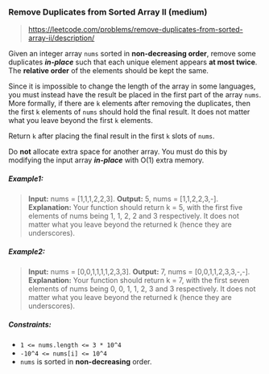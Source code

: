 ### Remove Duplicates from Sorted Array II (medium)

> https://leetcode.com/problems/remove-duplicates-from-sorted-array-ii/description/

Given an integer array `nums` sorted in **non-decreasing order**, remove some duplicates **_in-place_** such that each unique element appears **at most twice**. The **relative order** of the elements should be kept the same.

Since it is impossible to change the length of the array in some languages, you must instead have the result be placed in the first part of the array `nums`. More formally, if there are `k` elements after removing the duplicates, then the first `k` elements of `nums` should hold the final result. It does not matter what you leave beyond the first `k` elements.

Return `k` after placing the final result in the first `k` slots of `nums`.

Do **not** allocate extra space for another array. You must do this by modifying the input array **_in-place_** with O(1) extra memory.

##### Example1:

> **Input:** nums = [1,1,1,2,2,3].
> **Output:** 5, nums = [1,1,2,2,3,-].
> **Explanation:** Your function should return k = 5, with the first five elements of nums being 1, 1, 2, 2 and 3 respectively.
> It does not matter what you leave beyond the returned k (hence they are underscores).

##### Example2:

> **Input:** nums = [0,0,1,1,1,1,2,3,3].
> **Output:** 7, nums = [0,0,1,1,2,3,3,-,-].
> **Explanation:** Your function should return k = 7, with the first seven elements of nums being 0, 0, 1, 1, 2, 3 and 3 respectively.
> It does not matter what you leave beyond the returned k (hence they are underscores).

##### Constraints:

- `1 <= nums.length <= 3 * 10^4`
- `-10^4 <= nums[i] <= 10^4`
- `nums` is sorted in **non-decreasing** order.
